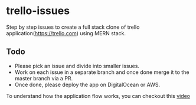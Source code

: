 # trello-issues
Step by step issues to create a full stack clone of trello application(https://trello.com) using MERN stack.

## Todo
- Please pick an issue and divide into smaller issues.
- Work on each issue in a separate branch and once done merge it to the master branch via a PR.
- Once done, please deploy the app on DigitalOcean or AWS.

To understand how the application flow works, you can checkout this [video](https://www.loom.com/share/1b2ad740e4544533a24d61ddeead6bdb)
